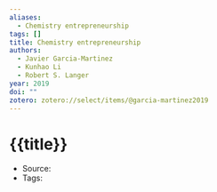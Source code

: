 ```yaml
---
aliases:
  - Chemistry entrepreneurship
tags: []
title: Chemistry entrepreneurship
authors:
  - Javier Garcia-Martinez
  - Kunhao Li
  - Robert S. Langer
year: 2019
doi: ""
zotero: zotero://select/items/@garcia-martinez2019
---
```

<!-- START_TEMPLATE -->
# {{title}}

- Source:
- Tags: 
<!-- END_TEMPLATE -->